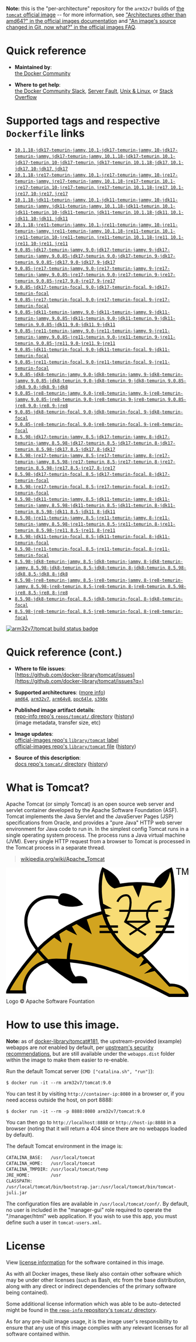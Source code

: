 <!--

********************************************************************************

WARNING:

    DO NOT EDIT "tomcat/README.md"

    IT IS AUTO-GENERATED

    (from the other files in "tomcat/" combined with a set of templates)

********************************************************************************

-->

**Note:** this is the "per-architecture" repository for the `arm32v7` builds of [the `tomcat` official image](https://hub.docker.com/_/tomcat) -- for more information, see ["Architectures other than amd64?" in the official images documentation](https://github.com/docker-library/official-images#architectures-other-than-amd64) and ["An image's source changed in Git, now what?" in the official images FAQ](https://github.com/docker-library/faq#an-images-source-changed-in-git-now-what).

# Quick reference

-	**Maintained by**:  
	[the Docker Community](https://github.com/docker-library/tomcat)

-	**Where to get help**:  
	[the Docker Community Slack](https://dockr.ly/comm-slack), [Server Fault](https://serverfault.com/help/on-topic), [Unix & Linux](https://unix.stackexchange.com/help/on-topic), or [Stack Overflow](https://stackoverflow.com/help/on-topic)

# Supported tags and respective `Dockerfile` links

-	[`10.1.18-jdk17-temurin-jammy`, `10.1-jdk17-temurin-jammy`, `10-jdk17-temurin-jammy`, `jdk17-temurin-jammy`, `10.1.18-jdk17-temurin`, `10.1-jdk17-temurin`, `10-jdk17-temurin`, `jdk17-temurin`, `10.1.18-jdk17`, `10.1-jdk17`, `10-jdk17`, `jdk17`](https://github.com/docker-library/tomcat/blob/97251f3bf88258f6edcb6f313970ae1971e4537b/10.1/jdk17/temurin-jammy/Dockerfile)
-	[`10.1.18-jre17-temurin-jammy`, `10.1-jre17-temurin-jammy`, `10-jre17-temurin-jammy`, `jre17-temurin-jammy`, `10.1.18-jre17-temurin`, `10.1-jre17-temurin`, `10-jre17-temurin`, `jre17-temurin`, `10.1.18-jre17`, `10.1-jre17`, `10-jre17`, `jre17`](https://github.com/docker-library/tomcat/blob/b6551d7785f573f92c379d916c374024fedb5465/10.1/jre17/temurin-jammy/Dockerfile)
-	[`10.1.18-jdk11-temurin-jammy`, `10.1-jdk11-temurin-jammy`, `10-jdk11-temurin-jammy`, `jdk11-temurin-jammy`, `10.1.18-jdk11-temurin`, `10.1-jdk11-temurin`, `10-jdk11-temurin`, `jdk11-temurin`, `10.1.18-jdk11`, `10.1-jdk11`, `10-jdk11`, `jdk11`](https://github.com/docker-library/tomcat/blob/97251f3bf88258f6edcb6f313970ae1971e4537b/10.1/jdk11/temurin-jammy/Dockerfile)
-	[`10.1.18-jre11-temurin-jammy`, `10.1-jre11-temurin-jammy`, `10-jre11-temurin-jammy`, `jre11-temurin-jammy`, `10.1.18-jre11-temurin`, `10.1-jre11-temurin`, `10-jre11-temurin`, `jre11-temurin`, `10.1.18-jre11`, `10.1-jre11`, `10-jre11`, `jre11`](https://github.com/docker-library/tomcat/blob/b6551d7785f573f92c379d916c374024fedb5465/10.1/jre11/temurin-jammy/Dockerfile)
-	[`9.0.85-jdk17-temurin-jammy`, `9.0-jdk17-temurin-jammy`, `9-jdk17-temurin-jammy`, `9.0.85-jdk17-temurin`, `9.0-jdk17-temurin`, `9-jdk17-temurin`, `9.0.85-jdk17`, `9.0-jdk17`, `9-jdk17`](https://github.com/docker-library/tomcat/blob/97251f3bf88258f6edcb6f313970ae1971e4537b/9.0/jdk17/temurin-jammy/Dockerfile)
-	[`9.0.85-jre17-temurin-jammy`, `9.0-jre17-temurin-jammy`, `9-jre17-temurin-jammy`, `9.0.85-jre17-temurin`, `9.0-jre17-temurin`, `9-jre17-temurin`, `9.0.85-jre17`, `9.0-jre17`, `9-jre17`](https://github.com/docker-library/tomcat/blob/9e2cd9f76f5013325541d36aed10b815405fcdb3/9.0/jre17/temurin-jammy/Dockerfile)
-	[`9.0.85-jdk17-temurin-focal`, `9.0-jdk17-temurin-focal`, `9-jdk17-temurin-focal`](https://github.com/docker-library/tomcat/blob/97251f3bf88258f6edcb6f313970ae1971e4537b/9.0/jdk17/temurin-focal/Dockerfile)
-	[`9.0.85-jre17-temurin-focal`, `9.0-jre17-temurin-focal`, `9-jre17-temurin-focal`](https://github.com/docker-library/tomcat/blob/9e2cd9f76f5013325541d36aed10b815405fcdb3/9.0/jre17/temurin-focal/Dockerfile)
-	[`9.0.85-jdk11-temurin-jammy`, `9.0-jdk11-temurin-jammy`, `9-jdk11-temurin-jammy`, `9.0.85-jdk11-temurin`, `9.0-jdk11-temurin`, `9-jdk11-temurin`, `9.0.85-jdk11`, `9.0-jdk11`, `9-jdk11`](https://github.com/docker-library/tomcat/blob/97251f3bf88258f6edcb6f313970ae1971e4537b/9.0/jdk11/temurin-jammy/Dockerfile)
-	[`9.0.85-jre11-temurin-jammy`, `9.0-jre11-temurin-jammy`, `9-jre11-temurin-jammy`, `9.0.85-jre11-temurin`, `9.0-jre11-temurin`, `9-jre11-temurin`, `9.0.85-jre11`, `9.0-jre11`, `9-jre11`](https://github.com/docker-library/tomcat/blob/9e2cd9f76f5013325541d36aed10b815405fcdb3/9.0/jre11/temurin-jammy/Dockerfile)
-	[`9.0.85-jdk11-temurin-focal`, `9.0-jdk11-temurin-focal`, `9-jdk11-temurin-focal`](https://github.com/docker-library/tomcat/blob/97251f3bf88258f6edcb6f313970ae1971e4537b/9.0/jdk11/temurin-focal/Dockerfile)
-	[`9.0.85-jre11-temurin-focal`, `9.0-jre11-temurin-focal`, `9-jre11-temurin-focal`](https://github.com/docker-library/tomcat/blob/9e2cd9f76f5013325541d36aed10b815405fcdb3/9.0/jre11/temurin-focal/Dockerfile)
-	[`9.0.85-jdk8-temurin-jammy`, `9.0-jdk8-temurin-jammy`, `9-jdk8-temurin-jammy`, `9.0.85-jdk8-temurin`, `9.0-jdk8-temurin`, `9-jdk8-temurin`, `9.0.85-jdk8`, `9.0-jdk8`, `9-jdk8`](https://github.com/docker-library/tomcat/blob/97251f3bf88258f6edcb6f313970ae1971e4537b/9.0/jdk8/temurin-jammy/Dockerfile)
-	[`9.0.85-jre8-temurin-jammy`, `9.0-jre8-temurin-jammy`, `9-jre8-temurin-jammy`, `9.0.85-jre8-temurin`, `9.0-jre8-temurin`, `9-jre8-temurin`, `9.0.85-jre8`, `9.0-jre8`, `9-jre8`](https://github.com/docker-library/tomcat/blob/9e2cd9f76f5013325541d36aed10b815405fcdb3/9.0/jre8/temurin-jammy/Dockerfile)
-	[`9.0.85-jdk8-temurin-focal`, `9.0-jdk8-temurin-focal`, `9-jdk8-temurin-focal`](https://github.com/docker-library/tomcat/blob/97251f3bf88258f6edcb6f313970ae1971e4537b/9.0/jdk8/temurin-focal/Dockerfile)
-	[`9.0.85-jre8-temurin-focal`, `9.0-jre8-temurin-focal`, `9-jre8-temurin-focal`](https://github.com/docker-library/tomcat/blob/9e2cd9f76f5013325541d36aed10b815405fcdb3/9.0/jre8/temurin-focal/Dockerfile)
-	[`8.5.98-jdk17-temurin-jammy`, `8.5-jdk17-temurin-jammy`, `8-jdk17-temurin-jammy`, `8.5.98-jdk17-temurin`, `8.5-jdk17-temurin`, `8-jdk17-temurin`, `8.5.98-jdk17`, `8.5-jdk17`, `8-jdk17`](https://github.com/docker-library/tomcat/blob/97251f3bf88258f6edcb6f313970ae1971e4537b/8.5/jdk17/temurin-jammy/Dockerfile)
-	[`8.5.98-jre17-temurin-jammy`, `8.5-jre17-temurin-jammy`, `8-jre17-temurin-jammy`, `8.5.98-jre17-temurin`, `8.5-jre17-temurin`, `8-jre17-temurin`, `8.5.98-jre17`, `8.5-jre17`, `8-jre17`](https://github.com/docker-library/tomcat/blob/4b942a0053c7c8264742a0c0bfaa4b6d99730733/8.5/jre17/temurin-jammy/Dockerfile)
-	[`8.5.98-jdk17-temurin-focal`, `8.5-jdk17-temurin-focal`, `8-jdk17-temurin-focal`](https://github.com/docker-library/tomcat/blob/97251f3bf88258f6edcb6f313970ae1971e4537b/8.5/jdk17/temurin-focal/Dockerfile)
-	[`8.5.98-jre17-temurin-focal`, `8.5-jre17-temurin-focal`, `8-jre17-temurin-focal`](https://github.com/docker-library/tomcat/blob/4b942a0053c7c8264742a0c0bfaa4b6d99730733/8.5/jre17/temurin-focal/Dockerfile)
-	[`8.5.98-jdk11-temurin-jammy`, `8.5-jdk11-temurin-jammy`, `8-jdk11-temurin-jammy`, `8.5.98-jdk11-temurin`, `8.5-jdk11-temurin`, `8-jdk11-temurin`, `8.5.98-jdk11`, `8.5-jdk11`, `8-jdk11`](https://github.com/docker-library/tomcat/blob/97251f3bf88258f6edcb6f313970ae1971e4537b/8.5/jdk11/temurin-jammy/Dockerfile)
-	[`8.5.98-jre11-temurin-jammy`, `8.5-jre11-temurin-jammy`, `8-jre11-temurin-jammy`, `8.5.98-jre11-temurin`, `8.5-jre11-temurin`, `8-jre11-temurin`, `8.5.98-jre11`, `8.5-jre11`, `8-jre11`](https://github.com/docker-library/tomcat/blob/4b942a0053c7c8264742a0c0bfaa4b6d99730733/8.5/jre11/temurin-jammy/Dockerfile)
-	[`8.5.98-jdk11-temurin-focal`, `8.5-jdk11-temurin-focal`, `8-jdk11-temurin-focal`](https://github.com/docker-library/tomcat/blob/97251f3bf88258f6edcb6f313970ae1971e4537b/8.5/jdk11/temurin-focal/Dockerfile)
-	[`8.5.98-jre11-temurin-focal`, `8.5-jre11-temurin-focal`, `8-jre11-temurin-focal`](https://github.com/docker-library/tomcat/blob/4b942a0053c7c8264742a0c0bfaa4b6d99730733/8.5/jre11/temurin-focal/Dockerfile)
-	[`8.5.98-jdk8-temurin-jammy`, `8.5-jdk8-temurin-jammy`, `8-jdk8-temurin-jammy`, `8.5.98-jdk8-temurin`, `8.5-jdk8-temurin`, `8-jdk8-temurin`, `8.5.98-jdk8`, `8.5-jdk8`, `8-jdk8`](https://github.com/docker-library/tomcat/blob/97251f3bf88258f6edcb6f313970ae1971e4537b/8.5/jdk8/temurin-jammy/Dockerfile)
-	[`8.5.98-jre8-temurin-jammy`, `8.5-jre8-temurin-jammy`, `8-jre8-temurin-jammy`, `8.5.98-jre8-temurin`, `8.5-jre8-temurin`, `8-jre8-temurin`, `8.5.98-jre8`, `8.5-jre8`, `8-jre8`](https://github.com/docker-library/tomcat/blob/4b942a0053c7c8264742a0c0bfaa4b6d99730733/8.5/jre8/temurin-jammy/Dockerfile)
-	[`8.5.98-jdk8-temurin-focal`, `8.5-jdk8-temurin-focal`, `8-jdk8-temurin-focal`](https://github.com/docker-library/tomcat/blob/97251f3bf88258f6edcb6f313970ae1971e4537b/8.5/jdk8/temurin-focal/Dockerfile)
-	[`8.5.98-jre8-temurin-focal`, `8.5-jre8-temurin-focal`, `8-jre8-temurin-focal`](https://github.com/docker-library/tomcat/blob/4b942a0053c7c8264742a0c0bfaa4b6d99730733/8.5/jre8/temurin-focal/Dockerfile)

[![arm32v7/tomcat build status badge](https://img.shields.io/jenkins/s/https/doi-janky.infosiftr.net/job/multiarch/job/arm32v7/job/tomcat.svg?label=arm32v7/tomcat%20%20build%20job)](https://doi-janky.infosiftr.net/job/multiarch/job/arm32v7/job/tomcat/)

# Quick reference (cont.)

-	**Where to file issues**:  
	[https://github.com/docker-library/tomcat/issues](https://github.com/docker-library/tomcat/issues?q=)

-	**Supported architectures**: ([more info](https://github.com/docker-library/official-images#architectures-other-than-amd64))  
	[`amd64`](https://hub.docker.com/r/amd64/tomcat/), [`arm32v7`](https://hub.docker.com/r/arm32v7/tomcat/), [`arm64v8`](https://hub.docker.com/r/arm64v8/tomcat/), [`ppc64le`](https://hub.docker.com/r/ppc64le/tomcat/), [`s390x`](https://hub.docker.com/r/s390x/tomcat/)

-	**Published image artifact details**:  
	[repo-info repo's `repos/tomcat/` directory](https://github.com/docker-library/repo-info/blob/master/repos/tomcat) ([history](https://github.com/docker-library/repo-info/commits/master/repos/tomcat))  
	(image metadata, transfer size, etc)

-	**Image updates**:  
	[official-images repo's `library/tomcat` label](https://github.com/docker-library/official-images/issues?q=label%3Alibrary%2Ftomcat)  
	[official-images repo's `library/tomcat` file](https://github.com/docker-library/official-images/blob/master/library/tomcat) ([history](https://github.com/docker-library/official-images/commits/master/library/tomcat))

-	**Source of this description**:  
	[docs repo's `tomcat/` directory](https://github.com/docker-library/docs/tree/master/tomcat) ([history](https://github.com/docker-library/docs/commits/master/tomcat))

# What is Tomcat?

Apache Tomcat (or simply Tomcat) is an open source web server and servlet container developed by the Apache Software Foundation (ASF). Tomcat implements the Java Servlet and the JavaServer Pages (JSP) specifications from Oracle, and provides a "pure Java" HTTP web server environment for Java code to run in. In the simplest config Tomcat runs in a single operating system process. The process runs a Java virtual machine (JVM). Every single HTTP request from a browser to Tomcat is processed in the Tomcat process in a separate thread.

> [wikipedia.org/wiki/Apache_Tomcat](https://en.wikipedia.org/wiki/Apache_Tomcat)

![logo](https://raw.githubusercontent.com/docker-library/docs/8e31eb93a02d504d0cfe1da435aa31b377fc627d/tomcat/logo.png)Logo &copy; Apache Software Fountation

# How to use this image.

**Note:** as of [docker-library/tomcat#181](https://github.com/docker-library/tomcat/pull/181), the upstream-provided (example) webapps are *not* enabled by default, per [upstream's security recommendations](https://tomcat.apache.org/tomcat-9.0-doc/security-howto.html#Default_web_applications), but are still available under the `webapps.dist` folder within the image to make them easier to re-enable.

Run the default Tomcat server (`CMD ["catalina.sh", "run"]`):

```console
$ docker run -it --rm arm32v7/tomcat:9.0
```

You can test it by visiting `http://container-ip:8080` in a browser or, if you need access outside the host, on port 8888:

```console
$ docker run -it --rm -p 8888:8080 arm32v7/tomcat:9.0
```

You can then go to `http://localhost:8888` or `http://host-ip:8888` in a browser (noting that it will return a 404 since there are no webapps loaded by default).

The default Tomcat environment in the image is:

	CATALINA_BASE:   /usr/local/tomcat
	CATALINA_HOME:   /usr/local/tomcat
	CATALINA_TMPDIR: /usr/local/tomcat/temp
	JRE_HOME:        /usr
	CLASSPATH:       /usr/local/tomcat/bin/bootstrap.jar:/usr/local/tomcat/bin/tomcat-juli.jar

The configuration files are available in `/usr/local/tomcat/conf/`. By default, no user is included in the "manager-gui" role required to operate the "/manager/html" web application. If you wish to use this app, you must define such a user in `tomcat-users.xml`.

# License

View [license information](https://www.apache.org/licenses/LICENSE-2.0) for the software contained in this image.

As with all Docker images, these likely also contain other software which may be under other licenses (such as Bash, etc from the base distribution, along with any direct or indirect dependencies of the primary software being contained).

Some additional license information which was able to be auto-detected might be found in [the `repo-info` repository's `tomcat/` directory](https://github.com/docker-library/repo-info/tree/master/repos/tomcat).

As for any pre-built image usage, it is the image user's responsibility to ensure that any use of this image complies with any relevant licenses for all software contained within.
